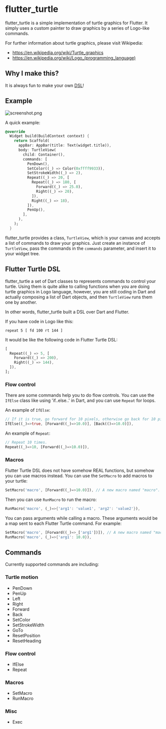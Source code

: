# flutter_turtle

flutter_turtle is a simple implementation of turtle graphics for Flutter. It
simply uses a custom painter to draw graphics by a series of Logo-like commands.

For further information about turtle graphics, please visit Wikipedia:

- https://en.wikipedia.org/wiki/Turtle_graphics
- https://en.wikipedia.org/wiki/Logo_(programming_language)

## Why I make this?

It is always fun to make your own [DSL](https://en.wikipedia.org/wiki/Domain-specific_language)!

## Example

![screenshot.png](https://raw.githubusercontent.com/zonble/flutter_turtle/master/screenshot.png)

A quick example:

```dart
@override
  Widget build(BuildContext context) {
    return Scaffold(
      appBar: AppBar(title: Text(widget.title)),
      body: TurtleView(
        child: Container(),
        commands: [
          PenDown(),
          SetColor((_) => Color(0xffff9933)),
          SetStrokeWidth((_) => 2),
          Repeat((_) => 20, [
            Repeat((_) => 180, [
              Forward((_) => 25.0),
              Right((_) => 20),
            ]),
            Right((_) => 18),
          ]),
          PenUp(),
        ],
      ),
    );
  }
```

flutter_turtle provides a class, `TurtleView`, which is your canvas and accepts
a list of commands to draw your graphics. Just create an instance of
`TurtleView`, pass the commands in the `commands` parameter, and insert it to
your widget tree.

## Flutter Turtle DSL

flutter_turtle a set of Dart classes to represents commands to control your
turtle. Using them is quite alike to calling functions when you are doing turtle
graphics in Logo language, however, you are still coding in Dart and actually
composing a list of Dart objects, and then `TurtleView` runs them one by
another.

In other words, flutter_turtle built a DSL over Dart and Flutter.

If you have code in Logo like this:

``` logo
repeat 5 [ fd 100 rt 144 ]
```

It would be like the following code in Flutter Turtle DSL:

``` dart
[
  Repeat((_) => 5, [
    Forward((_) => 200),
    Right((_) => 144),
  ]),
];
```

### Flow control

There are some commands help you to do flow controls. You can use the `IfElse`
class like using 'if..else..' in Dart, and you can use `Repeat` for loops.

An example of `IfElse`:

``` dart
// If it is true, go forward for 10 pixels, otherwise go back for 10 pixels.
IfElse((_)=>true, [Forward((_)=>10.0)], [Back(()=>10.0)]),
```

An example of `Repeat`:

``` dart
// Repeat 10 times.
Repeat((_)=>10, [Forward((_)=>10.0)]),
```

### Macros

Flutter Turtle DSL does not have somehow REAL functions, but somehow you can use
macros instead. You can use the `SetMacro` to add macros to your turtle:

``` dart
SetMacro('macro', [Forward((_)=>10.0)]), // A new macro named "macro".
```

Then you can use `RunMacro` to run the macro:

``` dart
RunMacro('macro', (_)=>{'arg1': 'value1', 'arg2': 'value2'}),
```

You can pass arguments while calling a macro. These arguments would be a map
sent to each Flutter Turtle command. For example:

``` dart
SetMacro('macro', [Forward((_)=>_['arg1'])]), // A new macro named "macro".
RunMacro('macro', (_)=>{'arg1': 10.0}),
```

## Commands

Currently supported commands are including:

### Turtle motion

- PenDown
- PenUp
- Left
- Right
- Forward
- Back
- SetColor
- SetStrokeWidth
- GoTo
- ResetPosition
- ResetHeading

### Flow control

- IfElse
- Repeat

### Macros

- SetMacro
- RunMacro

### Misc

- Exec
